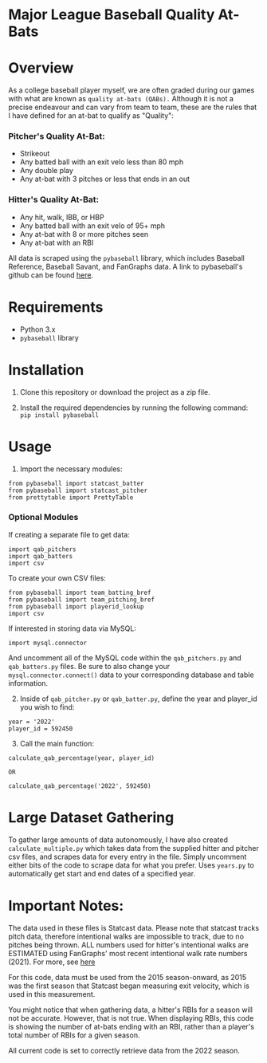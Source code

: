 # Major League Baseball Quality At-Bats

# Overview

As a college baseball player myself, we are often graded during our games 
with what are known as `quality at-bats (QABs).` Although it is not a precise
endeavour and can vary from team to team, these are the rules that I have defined for an at-bat to qualify as "Quality":

### Pitcher's Quality At-Bat:
- Strikeout
- Any batted ball with an exit velo less than 80 mph
- Any double play
- Any at-bat with 3 pitches or less that ends in an out

### Hitter's Quality At-Bat:
- Any hit, walk, IBB, or HBP
- Any batted ball with an exit velo of 95+ mph
- Any at-bat with 8 or more pitches seen
- Any at-bat with an RBI



All data is scraped using the `pybaseball` library, which includes Baseball Reference, 
Baseball Savant, and FanGraphs data. A link to pybaseball's github can be found [here](https://github.com/jldbc/pybaseball).

# Requirements
- Python 3.x
- `pybaseball` library

# Installation
1. Clone this repository or download the project as a zip file.

2. Install the required dependencies by running the following command: `pip install pybaseball`

# Usage
1. Import the necessary modules:
```
from pybaseball import statcast_batter
from pybaseball import statcast_pitcher
from prettytable import PrettyTable
```
### Optional Modules

If creating a separate file to get data:
```
import qab_pitchers
import qab_batters
import csv
```

To create your own CSV files:
```
from pybaseball import team_batting_bref
from pybaseball import team_pitching_bref
from pybaseball import playerid_lookup
import csv
```

If interested in storing data via MySQL:
```
import mysql.connector
```
And uncomment all of the MySQL code within the `qab_pitchers.py` and
`qab_batters.py` files. Be sure to also change your `mysql.connector.connect()` data to your corresponding database and table information.

2. Inside of `qab_pitcher.py` or `qab_batter.py`, define the year and player_id you wish to find:
```
year = '2022'
player_id = 592450
```


3. Call the main function: 
```
calculate_qab_percentage(year, player_id)

OR

calculate_qab_percentage('2022', 592450)
```


# Large Dataset Gathering
To gather large amounts of data autonomously, I have also created `calculate_multiple.py` which takes data from the supplied hitter and pitcher csv files, and scrapes data for every entry in the file.
Simply uncomment either bits of the code to scrape data for what you prefer.
Uses `years.py` to automatically get start and end dates of a specified 
year.




# Important Notes:
The data used in these files is Statcast data. Please note that statcast tracks pitch data, therefore
intentional walks are impossible to track, due to no pitches being thrown.
ALL numbers used for hitter's intentional walks are
ESTIMATED using FanGraphs' most recent intentional
walk rate numbers (2021). For more, see [here](https://blogs.fangraphs.com/the-continued-decline-of-the-intentional-walk/)

For this code, data must be used from the 2015 season-onward, as 2015 was the
first season that Statcast began measuring exit velocity, which is used in this measurement.

You might notice that when gathering data, a hitter's RBIs for a season
will not be accurate. However, that is not true. When displaying RBIs, this code
is showing the number of at-bats ending with an RBI, rather than a player's
total number of RBIs for a given season.

All current code is set to correctly retrieve data from the 2022 season.
